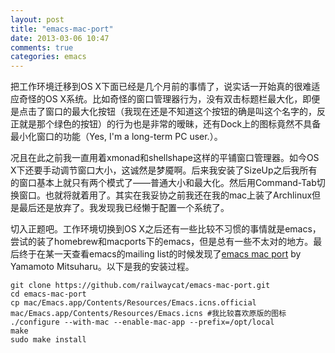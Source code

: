 ```yaml
---
layout: post
title: "emacs-mac-port"
date: 2013-03-06 10:47
comments: true
categories: emacs
---
```


<div class='begin-indent2em'></div>
把工作环境迁移到OS X下面已经是几个月前的事情了，说实话一开始真的很难适应奇怪的OS X系统。比如奇怪的窗口管理器行为，没有双击标题栏最大化，即便是点击了窗口的最大化按钮（我现在还是不知道这个按钮的确是叫这个名字的，反正就是那个绿色的按钮）的行为也是非常的暧昧，还有Dock上的图标竟然不具备最小化窗口的功能（Yes, I'm a long-term PC user.）。

况且在此之前我一直用着xmonad和shellshape这样的平铺窗口管理器。如今OS X下还要手动调节窗口大小，这诚然是梦魇啊。后来我安装了SizeUp之后我所有的窗口基本上就只有两个模式了——普通大小和最大化。然后用Command-Tab切换窗口。也就将就着用了。其实在我妥协之前我还在我的mac上装了Archlinux但是最后还是放弃了。我发现我已经懒于配置一个系统了。

切入正题吧。工作环境切换到OS X之后还有一些比较不习惯的事情就是emacs，尝试的装了homebrew和macports下的emacs，但是总有一些不太对的地方。最后终于在某一天查看emacs的mailing list的时候发现了[emacs mac port](https://github.com/railwaycat/emacs-mac-port) by Yamamoto Mitsuharu。以下是我的安装过程。

```
git clone https://github.com/railwaycat/emacs-mac-port.git
cd emacs-mac-port
cp mac/Emacs.app/Contents/Resources/Emacs.icns.official mac/Emacs.app/Contents/Resources/Emacs.icns #我比较喜欢原版的图标
./configure --with-mac --enable-mac-app --prefix=/opt/local
make
sudo make install
```
